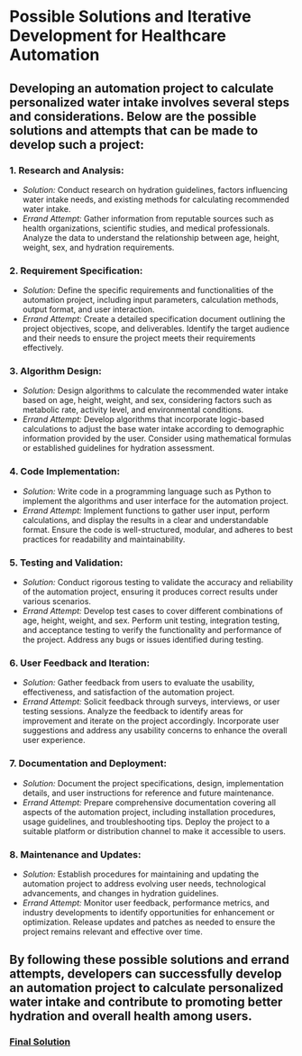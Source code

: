 # Possible Solutions and Iterative Development for Healthcare Automation

## Developing an automation project to calculate personalized water intake involves several steps and considerations. Below are the possible solutions and attempts that can be made to develop such a project:


### 1. Research and Analysis:
   - *Solution:* Conduct research on hydration guidelines, factors influencing water intake needs, and existing methods for calculating recommended water intake.
   - *Errand Attempt:* Gather information from reputable sources such as health organizations, scientific studies, and medical professionals. Analyze the data to understand the relationship between age, height, weight, sex, and hydration requirements.


### 2. Requirement Specification:
   - *Solution:* Define the specific requirements and functionalities of the automation project, including input parameters, calculation methods, output format, and user interaction.
   - *Errand Attempt:* Create a detailed specification document outlining the project objectives, scope, and deliverables. Identify the target audience and their needs to ensure the project meets their requirements effectively.


### 3. Algorithm Design:
   - *Solution:* Design algorithms to calculate the recommended water intake based on age, height, weight, and sex, considering factors such as metabolic rate, activity level, and environmental conditions.
   - *Errand Attempt:* Develop algorithms that incorporate logic-based calculations to adjust the base water intake according to demographic information provided by the user. Consider using mathematical formulas or established guidelines for hydration assessment.


### 4. Code Implementation:
   - *Solution:* Write code in a programming language such as Python to implement the algorithms and user interface for the automation project.
   - *Errand Attempt:* Implement functions to gather user input, perform calculations, and display the results in a clear and understandable format. Ensure the code is well-structured, modular, and adheres to best practices for readability and maintainability.


### 5. Testing and Validation:
   - *Solution:* Conduct rigorous testing to validate the accuracy and reliability of the automation project, ensuring it produces correct results under various scenarios.
   - *Errand Attempt:* Develop test cases to cover different combinations of age, height, weight, and sex. Perform unit testing, integration testing, and acceptance testing to verify the functionality and performance of the project. Address any bugs or issues identified during testing.


### 6. User Feedback and Iteration:
   - *Solution:* Gather feedback from users to evaluate the usability, effectiveness, and satisfaction of the automation project.
   - *Errand Attempt:* Solicit feedback through surveys, interviews, or user testing sessions. Analyze the feedback to identify areas for improvement and iterate on the project accordingly. Incorporate user suggestions and address any usability concerns to enhance the overall user experience.


### 7. Documentation and Deployment:
   - *Solution:* Document the project specifications, design, implementation details, and user instructions for reference and future maintenance.
   - *Errand Attempt:* Prepare comprehensive documentation covering all aspects of the automation project, including installation procedures, usage guidelines, and troubleshooting tips. Deploy the project to a suitable platform or distribution channel to make it accessible to users.


### 8. Maintenance and Updates:
   - *Solution:* Establish procedures for maintaining and updating the automation project to address evolving user needs, technological advancements, and changes in hydration guidelines.
   - *Errand Attempt:* Monitor user feedback, performance metrics, and industry developments to identify opportunities for enhancement or optimization. Release updates and patches as needed to ensure the project remains relevant and effective over time.



## By following these possible solutions and errand attempts, developers can successfully develop an automation project to calculate personalized water intake and contribute to promoting better hydration and overall health among users.



### [Final Solution](https://github.com/23W-GBAC/MohAli92/blob/main/Automation/3_Final%20Solution.md)
